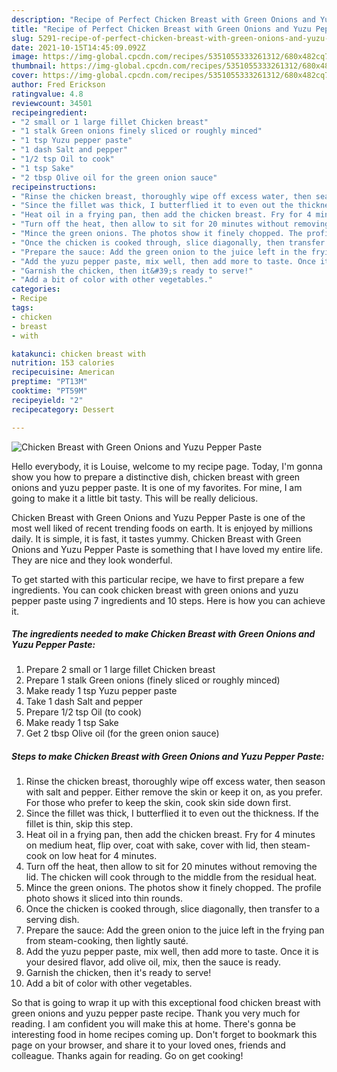 ```yaml
---
description: "Recipe of Perfect Chicken Breast with Green Onions and Yuzu Pepper Paste"
title: "Recipe of Perfect Chicken Breast with Green Onions and Yuzu Pepper Paste"
slug: 5291-recipe-of-perfect-chicken-breast-with-green-onions-and-yuzu-pepper-paste
date: 2021-10-15T14:45:09.092Z
image: https://img-global.cpcdn.com/recipes/5351055333261312/680x482cq70/chicken-breast-with-green-onions-and-yuzu-pepper-paste-recipe-main-photo.jpg
thumbnail: https://img-global.cpcdn.com/recipes/5351055333261312/680x482cq70/chicken-breast-with-green-onions-and-yuzu-pepper-paste-recipe-main-photo.jpg
cover: https://img-global.cpcdn.com/recipes/5351055333261312/680x482cq70/chicken-breast-with-green-onions-and-yuzu-pepper-paste-recipe-main-photo.jpg
author: Fred Erickson
ratingvalue: 4.8
reviewcount: 34501
recipeingredient:
- "2 small or 1 large fillet Chicken breast"
- "1 stalk Green onions finely sliced or roughly minced"
- "1 tsp Yuzu pepper paste"
- "1 dash Salt and pepper"
- "1/2 tsp Oil to cook"
- "1 tsp Sake"
- "2 tbsp Olive oil for the green onion sauce"
recipeinstructions:
- "Rinse the chicken breast, thoroughly wipe off excess water, then season with salt and pepper. Either remove the skin or keep it on, as you prefer. For those who prefer to keep the skin, cook skin side down first."
- "Since the fillet was thick, I butterflied it to even out the thickness. If the fillet is thin, skip this step."
- "Heat oil in a frying pan, then add the chicken breast. Fry for 4 minutes on medium heat, flip over, coat with sake, cover with lid, then steam-cook on low heat for 4 minutes."
- "Turn off the heat, then allow to sit for 20 minutes without removing the lid. The chicken will cook through to the middle from the residual heat."
- "Mince the green onions. The photos show it finely chopped. The profile photo shows it sliced into thin rounds."
- "Once the chicken is cooked through, slice diagonally, then transfer to a serving dish."
- "Prepare the sauce: Add the green onion to the juice left in the frying pan from steam-cooking, then lightly sauté."
- "Add the yuzu pepper paste, mix well, then add more to taste. Once it is your desired flavor, add olive oil, mix, then the sauce is ready."
- "Garnish the chicken, then it&#39;s ready to serve!"
- "Add a bit of color with other vegetables."
categories:
- Recipe
tags:
- chicken
- breast
- with

katakunci: chicken breast with 
nutrition: 153 calories
recipecuisine: American
preptime: "PT13M"
cooktime: "PT59M"
recipeyield: "2"
recipecategory: Dessert

---
```



![Chicken Breast with Green Onions and Yuzu Pepper Paste](https://img-global.cpcdn.com/recipes/5351055333261312/680x482cq70/chicken-breast-with-green-onions-and-yuzu-pepper-paste-recipe-main-photo.jpg)

Hello everybody, it is Louise, welcome to my recipe page. Today, I'm gonna show you how to prepare a distinctive dish, chicken breast with green onions and yuzu pepper paste. It is one of my favorites. For mine, I am going to make it a little bit tasty. This will be really delicious.



Chicken Breast with Green Onions and Yuzu Pepper Paste is one of the most well liked of recent trending foods on earth. It is enjoyed by millions daily. It is simple, it is fast, it tastes yummy. Chicken Breast with Green Onions and Yuzu Pepper Paste is something that I have loved my entire life. They are nice and they look wonderful.


To get started with this particular recipe, we have to first prepare a few ingredients. You can cook chicken breast with green onions and yuzu pepper paste using 7 ingredients and 10 steps. Here is how you can achieve it.

<!--inarticleads1-->

##### The ingredients needed to make Chicken Breast with Green Onions and Yuzu Pepper Paste:

1. Prepare 2 small or 1 large fillet Chicken breast
1. Prepare 1 stalk Green onions (finely sliced or roughly minced)
1. Make ready 1 tsp Yuzu pepper paste
1. Take 1 dash Salt and pepper
1. Prepare 1/2 tsp Oil (to cook)
1. Make ready 1 tsp Sake
1. Get 2 tbsp Olive oil (for the green onion sauce)




<!--inarticleads2-->

##### Steps to make Chicken Breast with Green Onions and Yuzu Pepper Paste:

1. Rinse the chicken breast, thoroughly wipe off excess water, then season with salt and pepper. Either remove the skin or keep it on, as you prefer. For those who prefer to keep the skin, cook skin side down first.
1. Since the fillet was thick, I butterflied it to even out the thickness. If the fillet is thin, skip this step.
1. Heat oil in a frying pan, then add the chicken breast. Fry for 4 minutes on medium heat, flip over, coat with sake, cover with lid, then steam-cook on low heat for 4 minutes.
1. Turn off the heat, then allow to sit for 20 minutes without removing the lid. The chicken will cook through to the middle from the residual heat.
1. Mince the green onions. The photos show it finely chopped. The profile photo shows it sliced into thin rounds.
1. Once the chicken is cooked through, slice diagonally, then transfer to a serving dish.
1. Prepare the sauce: Add the green onion to the juice left in the frying pan from steam-cooking, then lightly sauté.
1. Add the yuzu pepper paste, mix well, then add more to taste. Once it is your desired flavor, add olive oil, mix, then the sauce is ready.
1. Garnish the chicken, then it&#39;s ready to serve!
1. Add a bit of color with other vegetables.




So that is going to wrap it up with this exceptional food chicken breast with green onions and yuzu pepper paste recipe. Thank you very much for reading. I am confident you will make this at home. There's gonna be interesting food in home recipes coming up. Don't forget to bookmark this page on your browser, and share it to your loved ones, friends and colleague. Thanks again for reading. Go on get cooking!

